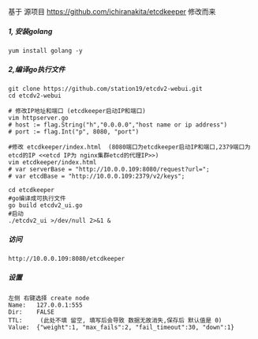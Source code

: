 基于 源项目 https://github.com/ichiranakita/etcdkeeper 修改而来
##### 1, 安装golang
```
yum install golang -y
```
##### 2,编译go执行文件
```
git clone https://github.com/station19/etcdv2-webui.git
cd etcdv2-webui

# 修改IP地址和端口 (etcdkeeper启动IP和端口)
vim httpserver.go
# host := flag.String("h","0.0.0.0","host name or ip address")
# port := flag.Int("p", 8080, "port")

#修改 etcdkeeper/index.html  (8080端口为etcdkeeper启动IP和端口,2379端口为 etcd的IP <<etcd IP为 nginx集群etcd的代理IP>>)
vim etcdkeeper/index.html
# var serverBase = "http://10.0.0.109:8080/request?url=";
# var etcdBase = "http://10.0.0.109:2379/v2/keys";
 
cd etcdkeeper
#go编译成可执行文件
go build etcdv2_ui.go
#启动
./etcdv2_ui >/dev/null 2>&1 &
```

##### 访问 
```
http://10.0.0.109:8080/etcdkeeper
```

##### 设置
```
左侧 右键选择 create node
Name:	127.0.0.1:555
Dir:	FALSE
TTL:	 (此处不填 留空, 填写后会导致 数据无故消失,保存后 默认值是 0)
Value:	{"weight":1, "max_fails":2, "fail_timeout":30, "down":1}
```

